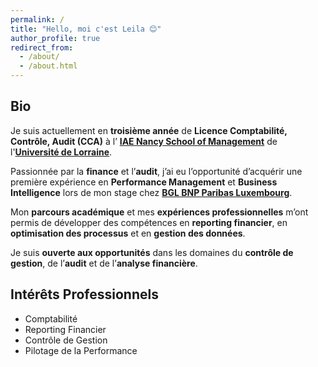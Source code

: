 ```yaml
---
permalink: /
title: "Hello, moi c'est Leila 😊"
author_profile: true
redirect_from: 
  - /about/
  - /about.html
---
```


Bio
---
<p style="text-align: justify;">
<p>Je suis actuellement en <strong>troisième année</strong> de <strong>Licence Comptabilité, Contrôle, Audit (CCA)</strong> à l’ 
<strong><a href="http://iae-nancy.univ-lorraine.fr/fr" target="_blank">IAE Nancy School of Management</a></strong> 
de l'<strong><a href="https://www.univ-lorraine.fr" target="_blank">Université de Lorraine</a></strong>. 

Passionnée par la <strong>finance</strong> et l’<strong>audit</strong>, j’ai eu l’opportunité d’acquérir une première expérience en 
<strong>Performance Management</strong> et <strong>Business Intelligence</strong> lors de mon stage chez 
<strong><a href="https://www.bgl.lu/fr/particuliers.html" target="_blank">BGL BNP Paribas Luxembourg</a></strong>. 

Mon <strong>parcours académique</strong> et mes <strong>expériences professionnelles</strong> m’ont permis de développer des compétences en 
<strong>reporting financier</strong>, en <strong>optimisation des processus</strong> et en <strong>gestion des données</strong>. </br>

Je suis <strong>ouverte aux opportunités</strong> dans les domaines du <strong>contrôle de gestion</strong>, de l’<strong>audit</strong> et de l’<strong>analyse financière</strong>.</p>

</p>

Intérêts Professionnels
---
* Comptabilité
* Reporting Financier
* Contrôle de Gestion
* Pilotage de la Performance